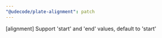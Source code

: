 ```yaml
---
"@udecode/plate-alignment": patch
---
```


[alignment] Support 'start' and 'end' values, default to 'start'
